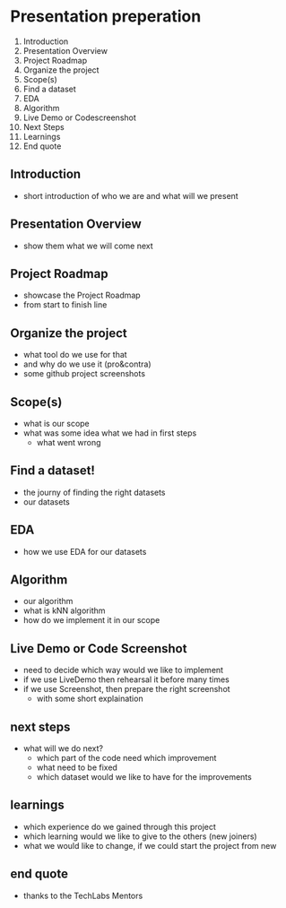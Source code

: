# Presentation preperation
1. Introduction
1. Presentation Overview
1. Project Roadmap
1. Organize the project
1. Scope(s)
1. Find a dataset
1. EDA
1. Algorithm 
1. Live Demo or Codescreenshot
1. Next Steps
1. Learnings
1. End quote

## Introduction
* short introduction of who we are and what will we present


## Presentation Overview
* show them what we will come next

## Project Roadmap
* showcase the Project Roadmap
* from start to finish line

## Organize the project
* what tool do we use for that
* and why do we use it (pro&contra)
* some github project screenshots

## Scope(s)
* what is our scope
* what was some idea what we had in first steps
  - what went wrong

## Find a dataset!
* the journy of finding the right datasets
* our datasets

## EDA
* how we use EDA for our datasets

## Algorithm 
* our algorithm
* what is kNN algorithm
* how do we implement it in our scope

## Live Demo or Code Screenshot 
* need to decide which way would we like to implement
* if we use LiveDemo then rehearsal it before many times
* if we use Screenshot, then prepare the right screenshot
  - with some short explaination

## next steps
* what will we do next?
  - which part of the code need which improvement
  - what need to be fixed
  - which dataset would we like to have for the improvements

## learnings
* which experience do we gained through this project
* which learning would we like to give to the others (new joiners)
* what we would like to change, if we could start the project from new

## end quote 
* thanks to the TechLabs Mentors

